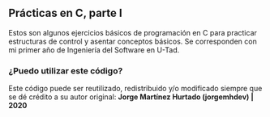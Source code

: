 ## Prácticas en C, parte I
Estos son algunos ejercicios básicos de programación en C para practicar estructuras de control y asentar conceptos básicos. Se corresponden con mi primer año de Ingeniería del Software en U-Tad.

### ¿Puedo utilizar este código?
Este código puede ser reutilizado, redistribuido y/o modificado siempre que se dé crédito a su autor original:
<b>Jorge Martínez Hurtado (jorgemhdev) | 2020</b>
